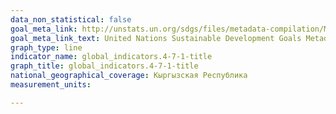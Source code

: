 ```yaml
---
data_non_statistical: false
goal_meta_link: http://unstats.un.org/sdgs/files/metadata-compilation/Metadata-Goal-4.pdf
goal_meta_link_text: United Nations Sustainable Development Goals Metadata (pdf 210kB)
graph_type: line
indicator_name: global_indicators.4-7-1-title
graph_title: global_indicators.4-7-1-title
national_geographical_coverage: Кыргызская Республика
measurement_units: 

---
```

